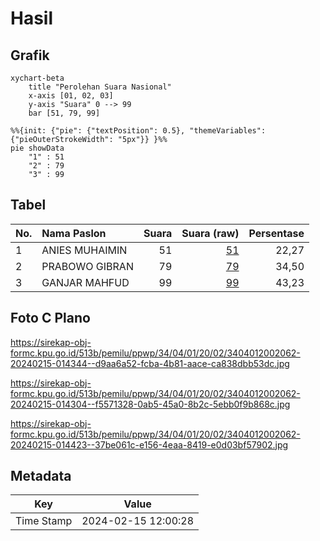 # Hasil

## Grafik

```mermaid
xychart-beta
    title "Perolehan Suara Nasional"
    x-axis [01, 02, 03]
    y-axis "Suara" 0 --> 99
    bar [51, 79, 99]
```

```mermaid
%%{init: {"pie": {"textPosition": 0.5}, "themeVariables": {"pieOuterStrokeWidth": "5px"}} }%%
pie showData
    "1" : 51
    "2" : 79
    "3" : 99
```

## Tabel

| No. | Nama Paslon    | Suara | Suara (raw) | Persentase |
|:--- |:-------------- | -----:| -----------:| ----------:|
| 1   | ANIES MUHAIMIN | 51    | [51][p-1]   | 22,27      |
| 2   | PRABOWO GIBRAN | 79    | [79][p-2]   | 34,50      |
| 3   | GANJAR MAHFUD  | 99    | [99][p-3]   | 43,23      |


[p-1]: https://github.com/gigit-pemilu/pemilu-2024/blob/main/pilpres/hitung-suara/sub/34-di-yogyakarta/sub/04-sleman/sub/01-gamping/sub/2002-ambarketawang/sub/062-tps/sub/paslon-1.txt
[p-2]: https://github.com/gigit-pemilu/pemilu-2024/blob/main/pilpres/hitung-suara/sub/34-di-yogyakarta/sub/04-sleman/sub/01-gamping/sub/2002-ambarketawang/sub/062-tps/sub/paslon-2.txt
[p-3]: https://github.com/gigit-pemilu/pemilu-2024/blob/main/pilpres/hitung-suara/sub/34-di-yogyakarta/sub/04-sleman/sub/01-gamping/sub/2002-ambarketawang/sub/062-tps/sub/paslon-3.txt

## Foto C Plano

https://sirekap-obj-formc.kpu.go.id/513b/pemilu/ppwp/34/04/01/20/02/3404012002062-20240215-014344--d9aa6a52-fcba-4b81-aace-ca838dbb53dc.jpg

https://sirekap-obj-formc.kpu.go.id/513b/pemilu/ppwp/34/04/01/20/02/3404012002062-20240215-014304--f5571328-0ab5-45a0-8b2c-5ebb0f9b868c.jpg

https://sirekap-obj-formc.kpu.go.id/513b/pemilu/ppwp/34/04/01/20/02/3404012002062-20240215-014423--37be061c-e156-4eaa-8419-e0d03bf57902.jpg


## Metadata

| Key        | Value               |
| ---------- | ------------------- |
| Time Stamp | 2024-02-15 12:00:28 |



